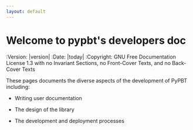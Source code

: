 ```yaml
---
layout: default
---
```


# Welcome to pypbt's developers doc

:Version: |version|
:Date: |today|
:Copyright: GNU Free Documentation License 1.3 with no Invariant Sections, no Front-Cover Texts, and no Back-Cover Texts

	    
These pages documents the diverse aspects of the development of PyPBT including:

  - Writing user documentation
  
  - The design of the library
  
  - The development and deployment processes
